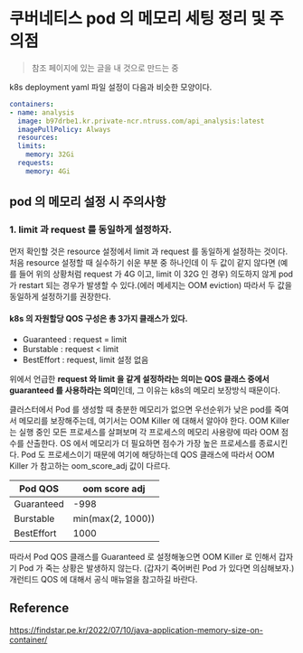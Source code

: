 # 쿠버네티스 pod 의 메모리 세팅 정리 및 주의점

> 참조 페이지에 있는 글을 내 것으로 만드는 중

k8s deployment yaml 파일 설정이 다음과 비슷한 모양이다.

```yaml
containers:
- name: analysis
  image: b97drbe1.kr.private-ncr.ntruss.com/api_analysis:latest
  imagePullPolicy: Always
  resources:
  limits:
    memory: 32Gi
  requests:
    memory: 4Gi
```

## pod 의 메모리 설정 시 주의사항

### 1. limit 과 request 를 동일하게 설정하자.

먼저 확인할 것은 resource 설정에서 limit 과 request 를 동일하게 설정하는 것이다. 
처음 resource 설정할 때 실수하기 쉬운 부분 중 하나인데 이 두 값이 같지 않다면 (예를 들어 위의 상황처럼 request 가 4G 이고, limit 이 32G 인 경우) 
의도하지 않게 pod 가 restart 되는 경우가 발생할 수 있다.(에러 메세지는 OOM eviction) 따라서 두 값을 동일하게 설정하기를 권장한다.

#### k8s 의 자원할당 QOS 구성은 총 3가지 클래스가 있다.

- Guaranteed : request = limit
- Burstable : request < limit
- BestEffort : request, limit 설정 없음

위에서 언급한 **request 와 limit 을 같게 설정하라는 의미는 QOS 클래스 중에서 guaranteed 를 사용하라는 의미**인데, 그 이유는 k8s의 메모리 보장방식 때문이다.

클러스터에서 Pod 를 생성할 때 충분한 메모리가 없으면 우선순위가 낮은 pod를 죽여서 메모리를 보장해주는데, 여기서는 OOM Killer 에 대해서 알아야 한다. 
OOM Killer 는 실행 중인 모든 프로세스를 살펴보며 각 프로세스의 메모리 사용량에 따라 OOM 점수를 산출한다. 
OS 에서 메모리가 더 필요하면 점수가 가장 높은 프로세스를 종료시킨다. Pod 도 프로세스이기 때문에 여기에 해당하는데 QOS 클래스에 따라서 OOM Killer 가 참고하는 oom_score_adj 값이 다르다.

| Pod QOS      | oom score adj     |
|--------------|-------------------|
| Guaranteed   | -998              |
| Burstable    | min(max(2, 1000)) |
| BestEffort   | 1000              |

따라서 Pod QOS 클래스를 Guaranteed 로 설정해놓으면 OOM Killer 로 인해서 갑자기 Pod 가 죽는 상황은 발생하지 않는다. 
(갑자기 죽어버린 Pod 가 있다면 의심해보자.) 개런티드 QOS 에 대해서 공식 매뉴얼을 참고하길 바란다.


## Reference

https://findstar.pe.kr/2022/07/10/java-application-memory-size-on-container/